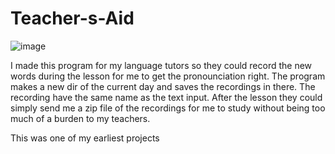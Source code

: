 # Teacher-s-Aid

![image](https://user-images.githubusercontent.com/96972844/162875256-fdc5892e-6c6a-43d5-949d-cc8c28da86d1.png)

I made this program for my language tutors so they could record the new words during the lesson for me to get the pronounciation right. The program makes a new dir of the current day and saves the recordings in there. The recording have the same name as the text input. After the lesson they could simply send me a zip file of the recordings for me to study without being too much of a burden to my teachers.

This was one of my earliest projects
